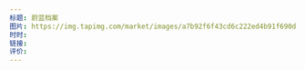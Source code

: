 ```yaml
---
标题: 蔚蓝档案
图片: https://img.tapimg.com/market/images/a7b92f6f43cd6c222ed4b91f690dae4f.png/appicon
时时: 
链接: 
评价:
---
```


